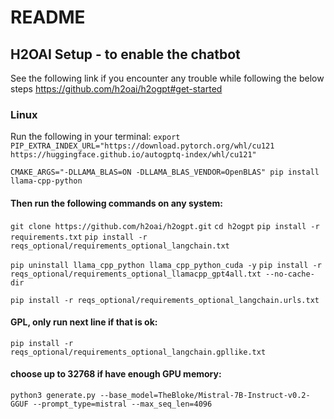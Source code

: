 # README

## H2OAI Setup - to enable the chatbot
See the following link if you encounter any trouble while following the below steps https://github.com/h2oai/h2ogpt#get-started

### Linux
Run the following in your terminal:
`export PIP_EXTRA_INDEX_URL="https://download.pytorch.org/whl/cu121 https://huggingface.github.io/autogptq-index/whl/cu121"`

`CMAKE_ARGS="-DLLAMA_BLAS=ON -DLLAMA_BLAS_VENDOR=OpenBLAS" pip install llama-cpp-python`

   #### Then run the following commands on any system:
   `git clone https://github.com/h2oai/h2ogpt.git`
   `cd h2ogpt`
   `pip install -r requirements.txt`
   `pip install -r reqs_optional/requirements_optional_langchain.txt`

   `pip uninstall llama_cpp_python llama_cpp_python_cuda -y`
   `pip install -r reqs_optional/requirements_optional_llamacpp_gpt4all.txt --no-cache-dir`

   `pip install -r reqs_optional/requirements_optional_langchain.urls.txt`
   #### GPL, only run next line if that is ok:
   `pip install -r reqs_optional/requirements_optional_langchain.gpllike.txt`

   #### choose up to 32768 if have enough GPU memory:
   `python3 generate.py --base_model=TheBloke/Mistral-7B-Instruct-v0.2-GGUF --prompt_type=mistral --max_seq_len=4096`
